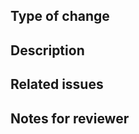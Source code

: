 <!--
Thanks for opening a pull request!
Please read through this and fill out the checks. If they're not relevant, put N/A there.
-->

## Type of change

<!--
Add one or more of the following kinds:
- bug
- feature
- documentation
- configuration
- cleanup
- deployment (for another change)
-->

## Description

<!--
What's the change? Why do we need it?
-->

## Related issues

<!--
Which Jira issue are you resolving? Put all references here.
-->

## Notes for reviewer

<!--
What else does a reviewer need to know?
-->
